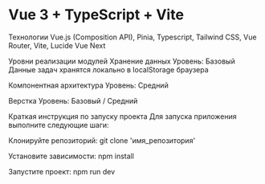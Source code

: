 # Vue 3 + TypeScript + Vite

Технологии
Vue.js (Composition API), Pinia, Typescript, Tailwind CSS, Vue Router, Vite, Lucide Vue Next

Уровни реализации модулей
Хранение данных
Уровень: Базовый Данные задач хранятся локально в localStorage браузера

Компонентная архитектура
Уровень: Средний

Верстка
Уровень: Базовый / Средний

Краткая инструкция по запуску проекта
Для запуска приложения выполните следующие шаги:

Клонируйте репозиторий: git clone 'имя_репозитория'

Установите зависимости: npm install

Запустите проект: npm run dev
